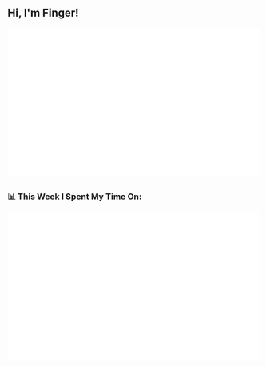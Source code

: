 <h2> Hi, I'm Finger!</h2>

<img align="right" src="https://raw.githubusercontent.com/spianmo/github-stats/master/generated/overview.svg#gh-light-mode-only">

<!-- <img align="right" height="160em" src="https://github-readme-stats-eight-theta.vercel.app/api/top-langs/?username=spianmo&layout=compact&langs_count=8&theme=algolia"/>	 -->
	
```go
package main

type Me struct {
	Name   string
	Job    string
	Code   string
	Skills string
}

func main() {
	me := &Me{
		Name:   "Finger",
		Job:    "Client-side Engineer",
		Code:   "Java, Kotlin, C#, Rust and C++ and Others",
		Skills: "Android, Security, Cross-platform client, NLP, CV, ASR ^o^",
	}
	_ = me
}
```


<h3>📊 This Week I Spent My Time On:</h3>
<img align='right' src="https://raw.githubusercontent.com/spianmo/github-stats/master/generated/languages.svg#gh-light-mode-only">

<!--START_SECTION:waka-->

```txt
TypeScript                     9 hrs 28 mins   ████████░░░░░░░░░░░░░░░░░   31.50 %
Dart                           7 hrs 41 mins   ██████▒░░░░░░░░░░░░░░░░░░   25.57 %
Python                         2 hrs 19 mins   ██░░░░░░░░░░░░░░░░░░░░░░░   07.73 %
Markdown                       1 hr 58 mins    █▓░░░░░░░░░░░░░░░░░░░░░░░   06.57 %
YAML                           1 hr 33 mins    █▒░░░░░░░░░░░░░░░░░░░░░░░   05.15 %
```

<!--END_SECTION:waka-->
